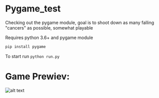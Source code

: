 # Pygame_test
Checking out the pygame module, goal is to shoot down as many falling "cancers" as possible, somewhat playable


Requires python 3.6+ and pygame module

```bash
pip install pygame
```

To start run ```python run.py```

# Game Prewiev:

![alt text](http://i.imgur.com/BBjXsYL.png)
